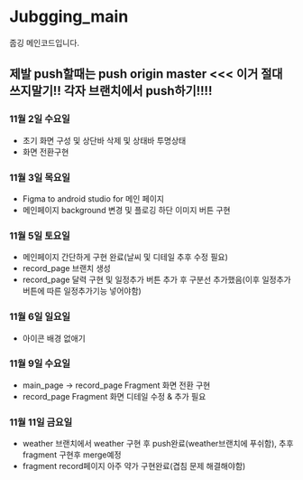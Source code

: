 # Jubgging_main
줍깅 메인코드입니다.
## 제발 push할때는 push origin master <<< 이거 절대 쓰지말기!! 각자 브랜치에서 push하기!!!!



### 11월 2일 수요일
+ 초기 화면 구성 및 상단바 삭제 및 상태바 투명상태
+ 화면 전환구현

### 11월 3일 목요일 
+ Figma to android studio for 메인 페이지 
+ 메인페이지 background 변경 및 플로깅 하단 이미지 버튼 구현

### 11월 5일 토요일
+ 메인페이지 간단하게 구현 완료(날씨 및 디테일 추후 수정 필요)
+ record_page 브랜치 생성
+ record_page 달력 구현 및 일정추가 버튼 추가 후 구분선 추가했음(이후 일정추가버튼에 따른 일정추가기능 넣어야함)

### 11월 6일 일요일
+ 아이콘 배경 없애기

### 11월 9일 수요일
+ main_page -> record_page Fragment 화면 전환 구현
+ record_page Fragment 화면 디테일 수정 & 추가 필요

### 11월 11일 금요일
+ weather 브랜치에서 weather 구현 후 push완료(weather브랜치에 푸쉬함), 추후 fragment 구현후 merge예정
+ fragment record페이지 아주 약가 구현완료(겹침 문제 해결해야함)
